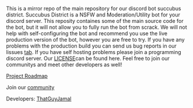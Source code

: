 This is a mirror repo of the main repository for our discord bot succubus district. Succubus District is a NSFW and Moderation/Utility bot for your discord server. This reposity containes some of the main source code for the bot, but it will not allow you to fully run the bot from scrack. We will not help with self-configuring the bot and recommend you use the live production version of the bot, however you are free to try. If you have any problems with the production build you can send us bug reports in our lissues [tab](https://github.com/lewd-labs/sd-mirror/issues). If you have self hosting problems please join a programming discord server. Our [LICENSE](https://github.com/lewd-labs/sd-mirror/blob/main/LICENSE)can be found here. Feel free to join our communitys and meet other developers as well!

[Project Roadmap](https://github.com/lewd-labs/sd-mirror/projects/1)

Join our [community](https://discord.com/invite/N79DZsm3m2)

Developers: [ThatGuyJamal](https://github.com/ThatGuyJamal)
